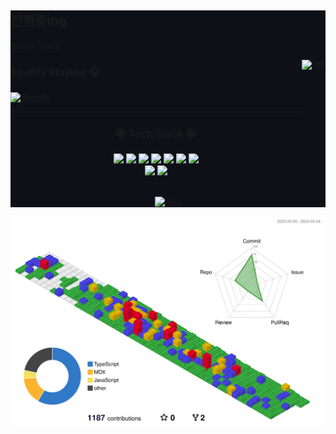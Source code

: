 <div style="background-color:#0d1117">

## 진행중ing

React Study 


<img align="right" alt="GIF" height="170px" src="https://media.giphy.com/media/J5B1Y8QZnzXXbLQIBu/giphy.gif" />

### Spotify Playing 🎧
 
 [![Spotify](https://novatorem.vercel.app/api/spotify?background_color=0d1117&border_color=ffffff)](https://open.spotify.com/user/omnitenebris)

---

<h3 align="center">📚 Tech Stack 📚</h3>
<div align="center">
	<img src="https://img.shields.io/badge/HTML5-E34F26?style=flat-square&logo=html5&logoColor=white"/>
<img src="https://img.shields.io/badge/styled components-DB7093?style=flat-square&logo=styled-components&logoColor=white"/>
<img src="https://img.shields.io/badge/Tailwind CSS-06B6D4?style=flat-square&logo=Tailwind CSS&logoColor=white"/>
	<img src="https://img.shields.io/badge/JavaScript-F7DF1E?style=flat-square&logo=javascript&logoColor=white"/>
	<img src="https://img.shields.io/badge/TypeScript-3178C6?style=flat-square&logo=typescript&logoColor=white"/>
	<img src="https://img.shields.io/badge/React-61DAFB?style=flat-square&logo=React&logoColor=white"/>
	<img src="https://img.shields.io/badge/Redux Toolkit-764ABC?style=flat-square&logo=redux&logoColor=white"/>
	<br/>
 	<img src="https://img.shields.io/badge/Next.js-000000?style=flat-square&logo=nextdotjs&logoColor=white"/>
 	<img src="https://img.shields.io/badge/Node.js-339933?style=flat-square&logo=nodedotjs&logoColor=white"/>

	
</div>
  


<br/>

<div align="center">

[![Hits](https://hits.seeyoufarm.com/api/count/incr/badge.svg?url=https%3A%2F%2Fgithub.com%2Fs2s2hyun%2Fhit-counter&count_bg=%23555555&title_bg=%23555555&icon=github.svg&icon_color=%23FFFFFF&title=Views&edge_flat=false)](https://hits.seeyoufarm.com)


 
 
</div>
</div>

![](./profile-3d-contrib/profile-gitblock.svg)
